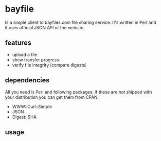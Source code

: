 # bayfile

Is a simple client to bayfiles.com file sharing service. It's written in Perl and it uses official JSON API of the website.

## features

* upload a file 
* show transfer progress
* verify file integrity (compare digests)

## dependencies

All you need is Perl and following packages. If these are not shipped with your distribution you can get them from CPAN.

* WWW::Curl::Simple
* JSON
* Digest::SHA

## usage


